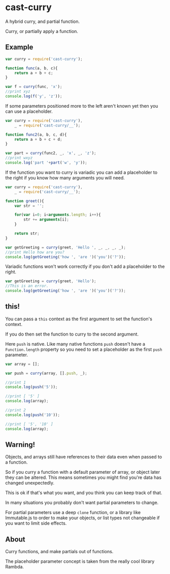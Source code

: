 cast-curry
==========

A hybrid curry, and partial function.

Curry, or partially apply a function.

Example
-------

```javascript
var curry = require('cast-curry');

function func(a, b, c){
    return a + b + c;
}

var f = curry(func, 'x');
//print xyz
console.log(f('y', 'z'));

```

If some parameters positioned more to the left aren't known yet then you can use a placeholder.

```javascript
var curry = require('cast-curry'),
    _ = require('cast-curry/__');

function func2(a, b, c, d){
    return a + b + c + d;
}

var part = curry(func2, _, 'x', _, 'z');
//print wxyz
console.log('part '+part('w', 'y'));
```

If the function you want to curry is variadic you can add a placeholder to the right if you know how many arguments you will need.

```javascript
var curry = require('cast-curry'),
    _ = require('cast-curry/__');

function greet(){
    var str = '';

    for(var i=0; i<arguments.length; i++){
        str += arguments[i];
    }

    return str;
}

var getGreeting = curry(greet, 'Hello ', _, _, _, _);
//print Hello how are you?
console.log(getGreeting('how ', 'are ')('you')('?'));
```

Variadic functions won't work correctly if you don't add a placeholder to the right.

```javascript
var getGreeting = curry(greet, 'Hello');
//This is an error.
console.log(getGreeting('how ', 'are ')('you')('?'));
```

this!
-----

You can pass a `this` context as the first argument to set the function's context.

If you do then set the function to curry to the second argument.

Here `push` is native. Like many native functions `push` doesn't have a `Function.length` property so you need to set a placeholder as the first `push` parameter.

```javascript
var array = [];

var push = curry(array, [].push, _);

//print 1
console.log(push('5'));

//print [ '5' ]
console.log(array);

//print 2
console.log(push('10'));

//print [ '5', '10' ]
console.log(array);
```

Warning!
--------

Objects, and arrays still have references to their data even when passed to a function.

So if you curry a function with a default parameter of array, or object later they can be altered. This means sometimes you might find you're data has changed unexpectedly.

This is ok if that's what you want, and you think you can keep track of that.

In many situations you probably don't want partial parameters to change.

For partial parameters use a deep `clone` function, or a library like Immutable.js to order to make your objects, or list types not changeable if you want to limit side effects.

About
-----

Curry functions, and make partials out of functions.

The placeholder parameter concept is taken from the really cool library Rambda.
